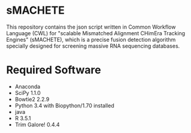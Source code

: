 # sMACHETE

This repository contains the json script written in Common Workflow Language (CWL) for "scalable Mismatched Alignment CHimEra Tracking Engines"  (sMACHETE), which is a precise fusion detection algorithm specially designed for screening massive RNA sequencing databases. 

# Required Software

- Anaconda
- SciPy 1.1.0
- Bowtie2 2.2.9
- Python 3.4 with Biopython/1.70 installed
- java
- R 3.5.1
- Trim Galore! 0.4.4

